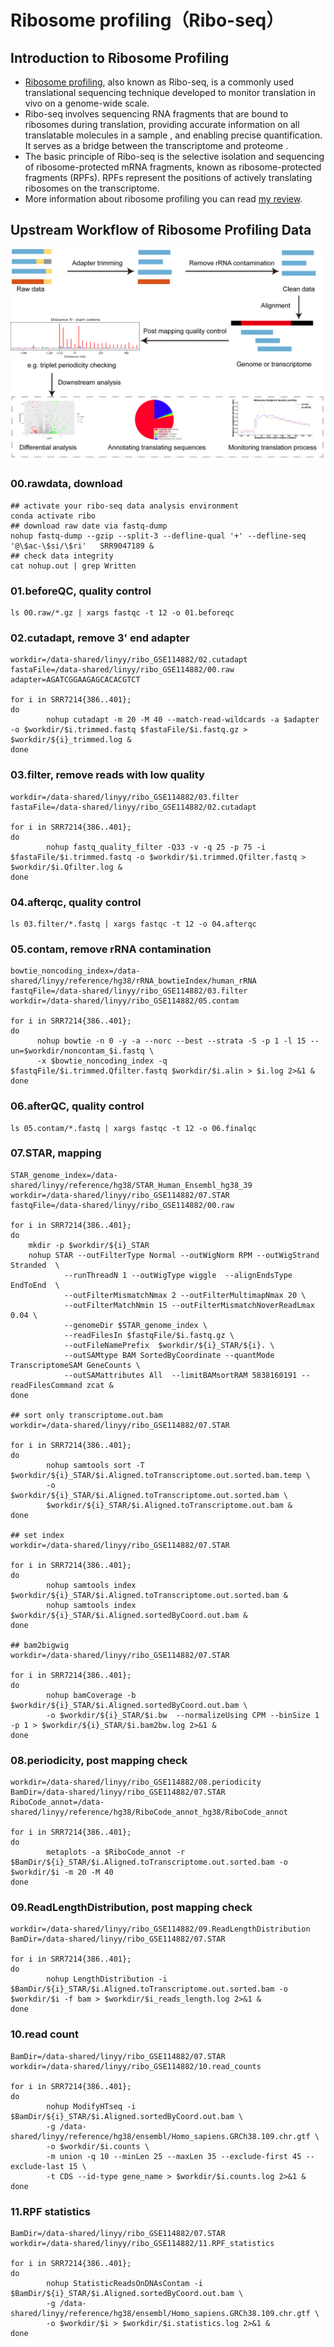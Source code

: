 # **Ribosome profiling（Ribo-seq）**
## **Introduction to Ribosome Profiling**
- [Ribosome profiling](https://en.wikipedia.org/wiki/Ribosome_profiling), also known as Ribo-seq, is a commonly used translational sequencing technique developed to monitor translation in vivo on a genome-wide scale. 
- Ribo-seq involves sequencing RNA fragments that are bound to ribosomes during translation, providing accurate information on all translatable molecules in a sample , and enabling precise quantification. It serves as a bridge between the transcriptome and proteome . 
- The basic principle of Ribo-seq is the selective isolation and sequencing of ribosome-protected mRNA fragments, known as ribosome-protected fragments (RPFs). RPFs represent the positions of actively translating ribosomes on the transcriptome.
- More information about ribosome profiling you can read [my review](https://academic.oup.com/bib/article/26/1/bbae641/7922579?login=false).

## **Upstream Workflow of Ribosome Profiling Data**
![Ribosome profiling data analysis](./Figures/fig3.tif "Overview")
### **00.rawdata, download**

```
## activate your ribo-seq data analysis environment
conda activate ribo
## download raw date via fastq-dump
nohup fastq-dump --gzip --split-3 --defline-qual '+' --defline-seq '@\$ac-\$si/\$ri'   SRR9047189 &
## check data integrity
cat nohup.out | grep Written
```

### **01.beforeQC, quality control**

```
ls 00.raw/*.gz | xargs fastqc -t 12 -o 01.beforeqc
```

### **02.cutadapt, remove 3' end adapter**

```
workdir=/data-shared/linyy/ribo_GSE114882/02.cutadapt
fastaFile=/data-shared/linyy/ribo_GSE114882/00.raw
adapter=AGATCGGAAGAGCACACGTCT 

for i in SRR7214{386..401}; 
do
        nohup cutadapt -m 20 -M 40 --match-read-wildcards -a $adapter -o $workdir/$i.trimmed.fastq $fastaFile/$i.fastq.gz > $workdir/${i}_trimmed.log &
done
```

### **03.filter, remove reads with low quality**

```
workdir=/data-shared/linyy/ribo_GSE114882/03.filter
fastaFile=/data-shared/linyy/ribo_GSE114882/02.cutadapt

for i in SRR7214{386..401};
do
        nohup fastq_quality_filter -Q33 -v -q 25 -p 75 -i $fastaFile/$i.trimmed.fastq -o $workdir/$i.trimmed.Qfilter.fastq > $workdir/$i.Qfilter.log &
done
```

### **04.afterqc, quality control**

```
ls 03.filter/*.fastq | xargs fastqc -t 12 -o 04.afterqc
```

### **05.contam, remove rRNA contamination**

```
bowtie_noncoding_index=/data-shared/linyy/reference/hg38/rRNA_bowtieIndex/human_rRNA
fastqFile=/data-shared/linyy/ribo_GSE114882/03.filter
workdir=/data-shared/linyy/ribo_GSE114882/05.contam

for i in SRR7214{386..401};
do
      nohup bowtie -n 0 -y -a --norc --best --strata -S -p 1 -l 15 --un=$workdir/noncontam_$i.fastq \
      -x $bowtie_noncoding_index -q $fastqFile/$i.trimmed.Qfilter.fastq $workdir/$i.alin > $i.log 2>&1 &
done
```

### **06.afterQC, quality control**

```
ls 05.contam/*.fastq | xargs fastqc -t 12 -o 06.finalqc
```

### **07.STAR, mapping**

```
STAR_genome_index=/data-shared/linyy/reference/hg38/STAR_Human_Ensembl_hg38_39
workdir=/data-shared/linyy/ribo_GSE114882/07.STAR
fastqFile=/data-shared/linyy/ribo_GSE114882/00.raw

for i in SRR7214{386..401};
do
    mkdir -p $workdir/${i}_STAR
    nohup STAR --outFilterType Normal --outWigNorm RPM --outWigStrand Stranded  \
            --runThreadN 1 --outWigType wiggle  --alignEndsType EndToEnd  \
            --outFilterMismatchNmax 2 --outFilterMultimapNmax 20 \
            --outFilterMatchNmin 15 --outFilterMismatchNoverReadLmax 0.04 \
            --genomeDir $STAR_genome_index \
            --readFilesIn $fastqFile/$i.fastq.gz \
            --outFileNamePrefix  $workdir/${i}_STAR/${i}. \
            --outSAMtype BAM SortedByCoordinate --quantMode TranscriptomeSAM GeneCounts \
            --outSAMattributes All  --limitBAMsortRAM 5838160191 --readFilesCommand zcat &
done

## sort only transcriptome.out.bam
workdir=/data-shared/linyy/ribo_GSE114882/07.STAR

for i in SRR7214{386..401};
do
        nohup samtools sort -T $workdir/${i}_STAR/$i.Aligned.toTranscriptome.out.sorted.bam.temp \
        -o $workdir/${i}_STAR/$i.Aligned.toTranscriptome.out.sorted.bam \
        $workdir/${i}_STAR/$i.Aligned.toTranscriptome.out.bam &
done

## set index
workdir=/data-shared/linyy/ribo_GSE114882/07.STAR

for i in SRR7214{386..401};
do
        nohup samtools index $workdir/${i}_STAR/$i.Aligned.toTranscriptome.out.sorted.bam &
        nohup samtools index $workdir/${i}_STAR/$i.Aligned.sortedByCoord.out.bam &
done

## bam2bigwig
workdir=/data-shared/linyy/ribo_GSE114882/07.STAR

for i in SRR7214{386..401};
do
        nohup bamCoverage -b $workdir/${i}_STAR/$i.Aligned.sortedByCoord.out.bam \
        -o $workdir/${i}_STAR/$i.bw  --normalizeUsing CPM --binSize 1 -p 1 > $workdir/${i}_STAR/$i.bam2bw.log 2>&1 &
done
```

### **08.periodicity, post mapping check**

```
workdir=/data-shared/linyy/ribo_GSE114882/08.periodicity
BamDir=/data-shared/linyy/ribo_GSE114882/07.STAR
RiboCode_annot=/data-shared/linyy/reference/hg38/RiboCode_annot_hg38/RiboCode_annot

for i in SRR7214{386..401};
do
        metaplots -a $RiboCode_annot -r $BamDir/${i}_STAR/$i.Aligned.toTranscriptome.out.sorted.bam -o $workdir/$i -m 20 -M 40
done
```

### **09.ReadLengthDistribution, post mapping check**

```
workdir=/data-shared/linyy/ribo_GSE114882/09.ReadLengthDistribution
BamDir=/data-shared/linyy/ribo_GSE114882/07.STAR

for i in SRR7214{386..401};
do
        nohup LengthDistribution -i $BamDir/${i}_STAR/$i.Aligned.toTranscriptome.out.sorted.bam -o $workdir/$i -f bam > $workdir/$i_reads_length.log 2>&1 &
done
```

### **10.read count**

```
BamDir=/data-shared/linyy/ribo_GSE114882/07.STAR
workdir=/data-shared/linyy/ribo_GSE114882/10.read_counts

for i in SRR7214{386..401};
do
        nohup ModifyHTseq -i $BamDir/${i}_STAR/$i.Aligned.sortedByCoord.out.bam \
        -g /data-shared/linyy/reference/hg38/ensembl/Homo_sapiens.GRCh38.109.chr.gtf \
        -o $workdir/$i.counts \
        -m union -q 10 --minLen 25 --maxLen 35 --exclude-first 45 --exclude-last 15 \
        -t CDS --id-type gene_name > $workdir/$i.counts.log 2>&1 &
done
```

### **11.RPF statistics**

```
BamDir=/data-shared/linyy/ribo_GSE114882/07.STAR
workdir=/data-shared/linyy/ribo_GSE114882/11.RPF_statistics

for i in SRR7214{386..401};
do
        nohup StatisticReadsOnDNAsContam -i $BamDir/${i}_STAR/$i.Aligned.sortedByCoord.out.bam \
        -g /data-shared/linyy/reference/hg38/ensembl/Homo_sapiens.GRCh38.109.chr.gtf \
        -o $workdir/$i > $workdir/$i.statistics.log 2>&1 &
done
```